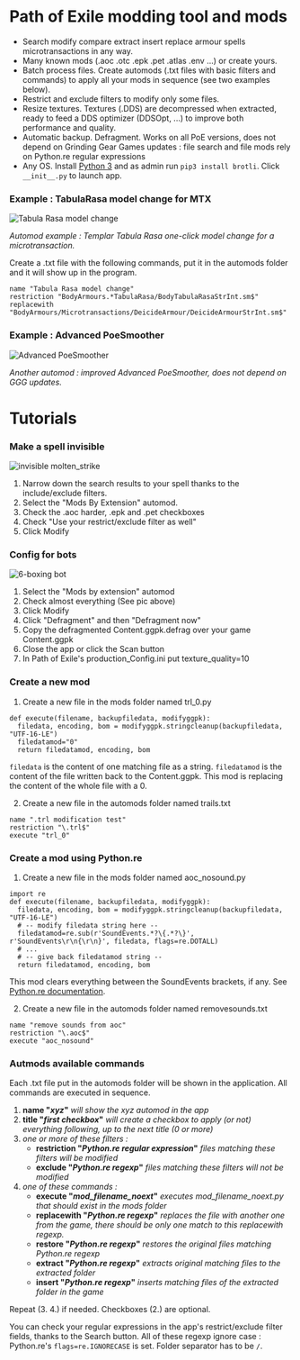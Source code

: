 # Path of Exile modding tool and mods

- Search modify compare extract insert replace armour spells microtransactions in any way.
- Many known mods (.aoc .otc .epk .pet .atlas .env ...) or create yours.
- Batch process files. Create automods (.txt files with basic filters and commands) to apply all your mods in sequence (see two examples below).
- Restrict and exclude filters to modify only some files.
- Resize textures. Textures (.DDS) are decompressed when extracted, ready to feed a DDS optimizer (DDSOpt, ...) to improve both performance and quality.
- Automatic backup. Defragment. Works on all PoE versions, does not depend on Grinding Gear Games updates : file search and file mods rely on Python.re regular expressions
- Any OS. Install [Python 3](https://www.python.org/) and as admin run `pip3 install brotli`. Click `__init__.py` to launch app.

### Example : TabulaRasa model change for MTX

![Tabula Rasa model change](docs/TabulaRasaMod.png)

*Automod example : Templar Tabula Rasa one-click model change for a microtransaction.*

Create a .txt file with the following commands, put it in the automods folder and it will show up in the program.
```
name "Tabula Rasa model change"
restriction "BodyArmours.*TabulaRasa/BodyTabulaRasaStrInt.sm$"
replacewith "BodyArmours/Microtransactions/DeicideArmour/DeicideArmourStrInt.sm$"
```

### Example : Advanced PoeSmoother

![Advanced PoeSmoother](docs/Scrot.png)

*Another automod : improved Advanced PoeSmoother, does not depend on GGG updates.*

# Tutorials

### Make a spell invisible

![invisible molten_strike](docs/InvisibleSpell.png)

1. Narrow down the search results to your spell thanks to the include/exclude filters.
2. Select the "Mods By Extension" automod.
3. Check the .aoc harder, .epk and .pet checkboxes
4. Check "Use your restrict/exclude filter as well"
5. Click Modify

### Config for bots

![6-boxing bot](docs/6BoxingBot.png)

1. Select the "Mods by extension" automod
2. Check almost everything (See pic above)
3. Click Modify
4. Click "Defragment" and then "Defragment now"
6. Copy the defragmented Content.ggpk.defrag over your game Content.ggpk
7. Close the app or click the Scan button
8. In Path of Exile's production_Config.ini put texture_quality=10

### Create a new mod

1. Create a new file in the mods folder named trl_0.py
```
def execute(filename, backupfiledata, modifyggpk):
  filedata, encoding, bom = modifyggpk.stringcleanup(backupfiledata, "UTF-16-LE")
  filedatamod="0"
  return filedatamod, encoding, bom
```
`filedata` is the content of one matching file as a string.
`filedatamod` is the content of the file written back to the Content.ggpk.
This mod is replacing the content of the whole file with a 0.

2. Create a new file in the automods folder named trails.txt
```
name ".trl modification test"
restriction "\.trl$"
execute "trl_0"
```

### Create a mod using Python.re

1. Create a new file in the mods folder named aoc_nosound.py
```
import re
def execute(filename, backupfiledata, modifyggpk):
  filedata, encoding, bom = modifyggpk.stringcleanup(backupfiledata, "UTF-16-LE")
  # -- modify filedata string here --
  filedatamod=re.sub(r'SoundEvents.*?\{.*?\}', r'SoundEvents\r\n{\r\n}', filedata, flags=re.DOTALL)
  # ...
  # -- give back filedatamod string --
  return filedatamod, encoding, bom
```
This mod clears everything between the SoundEvents brackets, if any. See [Python.re documentation](https://docs.python.org/3/library/re.html).

2. Create a new file in the automods folder named removesounds.txt
```
name "remove sounds from aoc"
restriction "\.aoc$"
execute "aoc_nosound"
```

### Autmods available commands

Each .txt file put in the automods folder will be shown in the application. All commands are executed in sequence.

1. __name "*xyz*"__
*will show the xyz automod in the app*
2. __title "*first checkbox*"__
*will create a checkbox to apply (or not) everything following, up to the next title (0 or more)*
3. *one or more of these filters :*
   - __restriction "*Python.re regular expression*"__
	 *files matching these filters will be modified*
   - __exclude "*Python.re regexp*"__
	 *files matching these filters will not be modified*
4. *one of these commands :*
   - __execute "*mod_filename_noext*"__
     *executes mod_filename_noext.py that should exist in the mods folder*
   - __replacewith "*Python.re regexp*"__
	 *replaces the file with another one from the game, there should be only one match to this replacewith regexp.*
   - __restore "*Python.re regexp*"__
     *restores the original files matching Python.re regexp*
   - __extract "*Python.re regexp*"__
     *extracts original matching files to the extracted folder*
   - __insert "*Python.re regexp*"__
     *inserts matching files of the extracted folder in the game*

Repeat (3. 4.) if needed. Checkboxes (2.) are optional.

You can check your regular expressions in the app's restrict/exclude filter fields, thanks to the Search button. All of these regexp ignore case : Python.re's `flags=re.IGNORECASE` is set. Folder separator has to be `/`.
